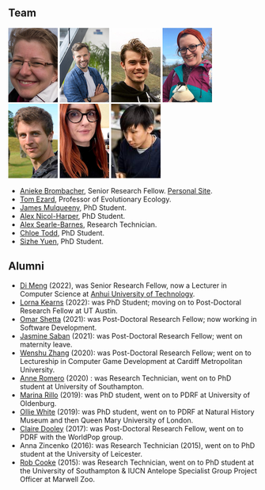 ## Team

[![](/images/anieke_thumbnail.png)](https://www.southampton.ac.uk/oes/about/staff/jfab1c17.page "Anieke Brombacher, Senior Research Fellow") 
[![](/images/tom_thumbnail.jpg)](https://www.southampton.ac.uk/oes/about/staff/te1e12.page "Tom Ezard, PI") 
[![](/images/jm_thumbnail.png)](https://www.southampton.ac.uk/oes/postgraduate/research_students/jmm1e21.page "James Mulqueeny, PhD Student") 
[![](/images/anh_thumbnail.png)](https://www.southampton.ac.uk/oes/postgraduate/research_students/anh1n18.page "Alex Nicol-Harper, PhD Student") 
[![](/images/asb_thumbnail.png)](https://www.southampton.ac.uk/oes/about/staff/cjsb1c17.page "Alex Searle-Barnes, Research Technician") 
[![](/images/chloe_thumbnail.png)](https://www.southampton.ac.uk/oes/postgraduate/research_students/clct1n19.page "Chloe Todd, PhD Student") 
[![](/images/sizhe.jpeg)](https://www.southampton.ac.uk/oes/postgraduate/research_students/clct1n19.page "Sizhe Yuen, PhD Student") 


<!--- then keep all similar images on the same line --->

<!--- Some text as a test  E: t.ezard (at) soton.ac.uk.<\br>  T: [@tomezard](https://https://twitter.com/tomezard).  G: [Github](https://github.com/tomezard)  [Google Scholar](https://scholar.google.co.uk/citations?user=I18b4BYAAAAJ&hl=en) \I am an interested in how the structure of populations and communities interacts with environmental changes to determine ecological and evolutionary dynamics. To do this, I develop the interface between mathematical and statistical models and test them using data drawn from various modern and palaeontological systems. --->

- [Anieke Brombacher](https://www.southampton.ac.uk/oes/about/staff/jfab1c17.page), Senior Research Fellow. [Personal Site](https://aniekebrombacher.wordpress.com/).
- [Tom Ezard](https://www.southampton.ac.uk/oes/about/staff/te1e12.page), Professor of Evolutionary Ecology.
- [James Mulqueeny](https://www.southampton.ac.uk/oes/postgraduate/research_students/jmm1e21.page), PhD Student.
- [Alex Nicol-Harper](https://www.southampton.ac.uk/oes/postgraduate/research_students/anh1n18.page), PhD Student.
- [Alex Searle-Barnes](https://www.southampton.ac.uk/oes/about/staff/cjsb1c17.page), Research Technician.
- [Chloe Todd](https://www.southampton.ac.uk/oes/postgraduate/research_students/clct1n19.page), PhD Student.
- [Sizhe Yuen](https://uk.linkedin.com/in/sizhe), PhD Student.

## Alumni
- [Di Meng](https://www.researchgate.net/scientific-contributions/Di-Meng-2161912435) (2022), was Senior Research Fellow, now a Lecturer in Computer Science at [Anhui University of Technology](https://en.ahut.edu.cn/).
- [Lorna Kearns](https://www.southampton.ac.uk/oes/postgraduate/research_students/lk2u16.page) (2022): was PhD Student; moving on to Post-Doctoral Research Fellow at UT Austin.
- [Omar Shetta](https://uk.linkedin.com/in/omar-shetta-phd-b038341a6?trk=people-guest_people_search-card) (2021): was Post-Doctoral Research Fellow; now working in Software Development.
- [Jasmine Saban](https://www.southampton.ac.uk/biosci/about/staff/jms1r19.page) (2021): was Post-Doctoral Research Fellow; went on maternity leave.
- [Wenshu Zhang](https://uk.linkedin.com/in/wenshu-zhang-21138a83) (2020): was Post-Doctoral Research Fellow; went on to Lectureship in Computer Game Development at Cardiff Metropolitan University.
- [Anne Romero](https://www.southampton.ac.uk/people/5x9skz/miss-anne-romero) (2020) : was Research Technician, went on to PhD student at University of Southampton.
- [Marina Rillo](https://mcrillo.github.io/) (2019): was PhD student, went on to PDRF at University of Oldenburg.
- [Ollie White](https://scholar.google.com/citations?user=-NvhOR4AAAAJ&hl=en) (2019): was PhD student, went on to PDRF at Natural History Museum and then Queen Mary University of London.
- [Claire Dooley](https://www.southampton.ac.uk/geography/about/staff/cad1c14.page) (2017): was Post-Doctoral Research Fellow, went on to PDRF with the WorldPop group.
- Anna Zincenko (2016): was Research Technician (2015), went on to PhD student at the University of Leicester.
- [Rob Cooke](https://scholar.google.co.uk/citations?user=im7qCmwAAAAJ&hl=en) (2015): was Research Technician, went on to PhD student at the University of Southampton & IUCN Antelope Specialist Group Project Officer at Marwell Zoo.
